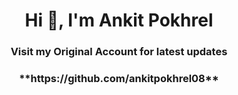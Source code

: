 <h1 align="center">Hi 👋, I'm Ankit Pokhrel</h1>
<h3 align="center">Visit my Original Account for latest updates</h3>

<h3 align="center">**https://github.com/ankitpokhrel08**</h3>
